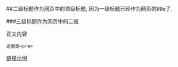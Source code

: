 <!---title:这里填写标题, 注意为html注释格式, 并且开头伪3个横杠-->
<!---keywords:填写关键字, 以半角逗号分割-->

##二级标题作为网页中的顶级标题, 因为一级标题已经作为网页的title了.

###三级标题作为网页中的二级

正文内容

    这里是<pre>


[链接示例](编程/test.html)


